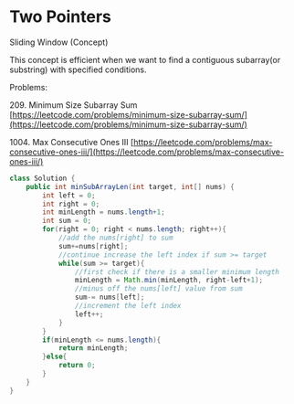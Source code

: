 # Two Pointers

Sliding Window (Concept)

This concept is efficient when we want to find a contiguous subarray(or substring) with specified conditions.&#x20;

Problems:&#x20;



209\. Minimum Size Subarray Sum [https://leetcode.com/problems/minimum-size-subarray-sum/](https://leetcode.com/problems/minimum-size-subarray-sum/)

1004\. Max Consecutive Ones III [https://leetcode.com/problems/max-consecutive-ones-iii/](https://leetcode.com/problems/max-consecutive-ones-iii/)

```java
class Solution {
    public int minSubArrayLen(int target, int[] nums) {
        int left = 0; 
        int right = 0; 
        int minLength = nums.length+1;
        int sum = 0; 
        for(right = 0; right < nums.length; right++){
            //add the nums[right] to sum
            sum+=nums[right];
            //continue increase the left index if sum >= target
            while(sum >= target){
                //first check if there is a smaller minimum length
                minLength = Math.min(minLength, right-left+1);
                //minus off the nums[left] value from sum
                sum-= nums[left];
                //increment the left index
                left++;
            }
        }
        if(minLength <= nums.length){
            return minLength;
        }else{
            return 0;
        }
    }
}
```
